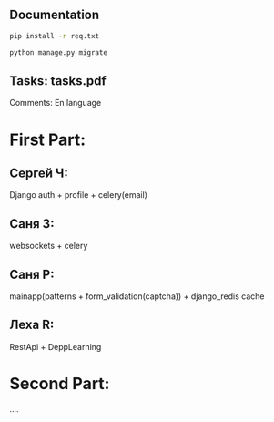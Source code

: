 ## Documentation

```bash
pip install -r req.txt
```

```bash
python manage.py migrate
```

## Tasks: tasks.pdf

Comments: En language

# First Part:

## Сергей Ч: 
Django auth + profile + celery(email)


## Саня З:
websockets + celery

## Саня Р:
mainapp(patterns + form_validation(captcha)) + django_redis cache

## Леха R:
RestApi + DeppLearning

# Second Part:
....